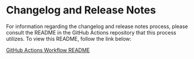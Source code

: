 # Changelog and Release Notes

For information regarding the changelog and release notes process, please consult the README in the GitHub Actions repository that this process utilizes. To view this README, follow the link below:

[GitHub Actions Workflow README](https://github.com/BigSamu/OpenSearch_Change_Set_Create_Action/blob/main/README.md)
